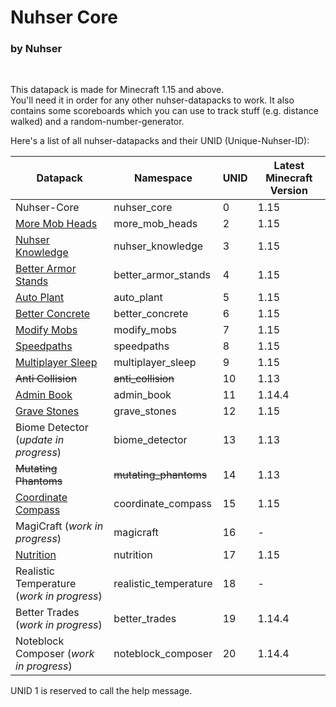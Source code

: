 # Nuhser Core

### by Nuhser

<br>

This datapack is made for Minecraft 1.15 and above.  
You'll need it in order for any other nuhser-datapacks to work. It also contains some scoreboards which you can use to track stuff (e.g. distance walked) and a random-number-generator.

Here's a list of all nuhser-datapacks and their UNID (Unique-Nuhser-ID):  

| Datapack                                                                                   | Namespace             | UNID | Latest Minecraft Version |
| ------------------------------------------------------------------------------------------ | --------------------- | ---- | ------------------------ |
| Nuhser-Core                                                                                | nuhser_core           | 0    | 1.15                     |
| [More Mob Heads](https://github.com/Nuhser/more_mob_heads "More Mob Heads")                | more_mob_heads        | 2    | 1.15                     |
| [Nuhser Knowledge](https://github.com/Nuhser/nuhser_knowledge "Nuhser Knowledge")          | nuhser_knowledge      | 3    | 1.15                     |
| [Better Armor Stands](https://github.com/Nuhser/better_armor_stands "Better Armor Stands") | better_armor_stands   | 4    | 1.15                     |
| [Auto Plant](https://github.com/Nuhser/auto_plant "Auto Plant")                            | auto_plant            | 5    | 1.15                     |
| [Better Concrete](https://github.com/Nuhser/better_concrete "Better Concrete")             | better_concrete       | 6    | 1.15                     |
| [Modify Mobs](https://github.com/Nuhser/modify_mobs "Modify Mobs")                         | modify_mobs           | 7    | 1.15                     |
| [Speedpaths](https://github.com/Nuhser/speedpaths "Speedpaths")                            | speedpaths            | 8    | 1.15                     |
| [Multiplayer Sleep](https://github.com/Nuhser/multiplayer_sleep "Multiplayer Sleep")       | multiplayer_sleep     | 9    | 1.15                     |
| ~~Anti Collision~~                                                                         | ~~anti_collision~~    | 10   | 1.13                     |
| [Admin Book](https://github.com/Nuhser/admin_book "Admin Book")                            | admin_book            | 11   | 1.14.4                   |
| [Grave Stones](https://github.com/Nuhser/grave_stones "Grave Stones")                      | grave_stones          | 12   | 1.15                     |
| Biome Detector (*update in progress*)                                                      | biome_detector        | 13   | 1.13                     |
| ~~Mutating Phantoms~~                                                                      | ~~mutating_phantoms~~ | 14   | 1.13                     |
| [Coordinate Compass](https://github.com/Nuhser/coordinate_compass "Coordinate Compass")    | coordinate_compass    | 15   | 1.15                     |
| MagiCraft (*work in progress*)                                                             | magicraft             | 16   | -                        |
| [Nutrition](https://github.com/Nuhser/nutrition "Nutrition")                               | nutrition             | 17   | 1.15                     |
| Realistic Temperature (*work in progress*)                                                 | realistic_temperature | 18   | -                        |
| Better Trades (*work in progress*)                                                         | better_trades         | 19   | 1.14.4                   |
| Noteblock Composer (*work in progress*)                                                    | noteblock_composer    | 20   | 1.14.4                   |

UNID 1 is reserved to call the help message.
